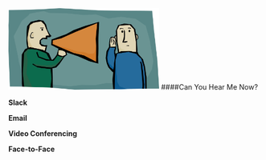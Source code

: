 <img src="/Images/can-you-hear-me-now.jpg" width="300">
####Can You Hear Me Now?

**Slack**

**Email**

**Video Conferencing**

**Face-to-Face**
